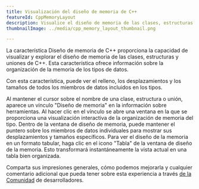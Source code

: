 ```yaml
---
title: Visualización del diseño de memoria de C++
featureId: CppMemoryLayout
description: Visualice el diseño de memoria de las clases, estructuras y uniones de C++.
thumbnailImage: ../media/cpp_memory_layout_thumbnail.png

---
```



La característica Diseño de memoria de C++ proporciona la capacidad de visualizar y explorar el diseño de memoria de las clases, estructuras y uniones de C++. Esta característica ofrece información sobre la organización de la memoria de los tipos de datos.

Con esta característica, puede ver el relleno, los desplazamientos y los tamaños de todos los miembros de datos incluidos en los tipos.

Al mantener el cursor sobre el nombre de una clase, estructura o unión, aparece un vínculo "Diseño de memoria" en la información sobre herramientas. Al hacer clic en el vínculo se abre una ventana en la que se proporciona una visualización interactiva de la organización de memoria del tipo. Dentro de la ventana de diseño de memoria, puede mantener el puntero sobre los miembros de datos individuales para mostrar sus desplazamientos y tamaños específicos.
Para ver el diseño de la memoria en un formato tabular, haga clic en el icono "Tabla" de la ventana de diseño de la memoria. Esto transformará instantáneamente la vista actual en una tabla bien organizada.

Comparta sus impresiones generales, cómo podemos mejorarla y cualquier comentario adicional que pueda tener sobre esta experiencia a través [de la Comunidad](https://developercommunity.visualstudio.com/VisualStudio) de desarrolladores.
